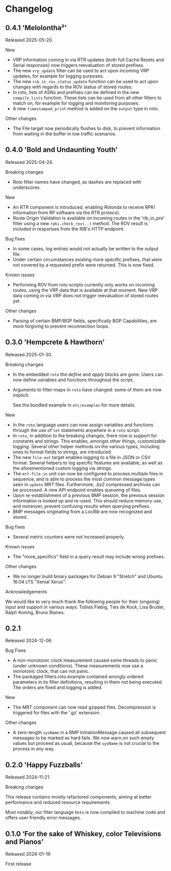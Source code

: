# Changelog


## 0.4.1 'Melolontha²'

Released 2025-05-20.

New

* VRP information coming in via RTR updates (both full Cache Resets and Serial
  responses) now triggers reevaluation of stored prefixes.
* The new `vrp_update` filter can be used to act upon incoming VRP updates, for
  example for logging purposes.
* The new `rib_in_rov_status_update` function can be used to act upon changes
  with regards to the ROV status of stored routes.
* In roto, lists of ASNs and prefixes can be defined in the new `compile_lists`
  function. These lists can be used from all other filters to match on, for
  example for logging and monitoring purposes.
* A new `timestamped_print` method is added on the `output` type in roto.

Other changes

* The File target now periodically flushes to disk, to prevent information from
  waiting in the buffer in low traffic scenarios.


## 0.4.0 'Bold and Undaunting Youth'

Released 2025-04-24.

Breaking changes

* Roto filter names have changed, as dashes are replaced with underscores.

New

* An RTR component is introduced, enabling Rotonda to receive RPKI information
  from RP software via the RTR protocol.
* Route Origin Validation is available on incoming routes in the 'rib_in_pre'
  filter using a new `rpki.check_rov(..)` method. The ROV result is included
  in responses from the RIB's HTTP endpoint.

Bug fixes

* In some cases, log entries would not actually be written to the output file.
* Under certain circumstances existing more specific prefixes, that were not
  covered by a requested prefix were returned. This is now fixed.

Known issues

* Performing ROV from roto scripts currently only works on incoming routes,
  using the VRP data that is available at that moment. New VRP data coming in
  via VRP does not trigger reevaluation of stored routes yet.

Other changes

* Parsing of certain BMP/BGP fields, specifically BGP Capabilities, are more
  forgiving to prevent reconnection loops.


## 0.3.0 'Hempcrete & Hawthorn'

Released 2025-01-30.

Breaking changes

* In the embedded `roto` the _define_ and _apply_ blocks are gone. Users can
  now define variables and functions throughout the script.
* Arguments to filter-maps in `roto` have changed: some of them are now
  implicit.

  See the bundled example in `etc/examples` for more details.


New

* In the `roto` language users can now assign variables and functions through
   the use of `let` statements anywhere in a `roto` script.
* In `roto`, in addition to the breaking changes, there now is support for
  constants and strings. This enables, amongst other things, customizable
  logging. 
  Several other helper methods on the various types, including ones to format
  fields to strings, are introduced.
* The new `file-out` target enables logging to a file in JSON or CSV format.
  Several helpers to log specific features are available, as well as the
  aforementioned custom logging via strings.
* The `mrt-file-in` unit can now be configured to process multiple files in
  sequence, and is able to process the most common message types seen in
  `update` MRT files. Furthermore, _.bz2_ compressed archives can be processed.
  A new API endpoint enables queueing of files.
* Upon re-establishment of a previous BMP session, the previous session
  information is looked up and re-used. This should reduce memory use, and
  moreover, prevent confusing results when querying prefixes.
* BMP messages originating from a _LocRib_ are now recognized and stored.


Bug fixes

* Several metric counters were not increased properly.


Known issues

* The "more_specifics" field in a query result may include wrong prefixes.


Other changes

* We no longer build binary packages for Debian 9 "Stretch" and Ubuntu 16.04
  LTS "Xenial Xerus".


Acknowledgements

We would like to very much thank the following people for their (ongoing) input
and support in various ways: Tobias Fiebig, Ties de Kock, Lisa Bruder, Ralph
Koning, Bruno Blanes.



## 0.2.1

Released 2024-12-06.

Bug Fixes

* A non-monotonic clock measurement caused some threads to panic (under
  unknown conditions). These measurements now use a monotonic clock, that can
  not panic.
* The packaged filters.roto.example contained wrongly ordered parameters in
  its filter definitions, resulting in them not being executed. The orders are
  fixed and logging is added.

New

* The MRT component can now read gzipped files. Decompression is triggered for
  files with the '.gz' extension.

Other changes

* A zero-length `sysName` in a BMP InitiationMessage caused all subsequent
  messages to be marked as hard fails. We now warn on such empty values but
  proceed as usual, because the `sysName` is not crucial to the process in
  any way.


## 0.2.0 'Happy Fuzzballs'

Released 2024-11-21.

Breaking changes

This release contains mostly refactored components, aiming at better
performance and reduced resource requirements.

Most notably, our filter language `Roto` is now compiled to machine code and
offers user friendly error messages.


## 0.1.0  ‘For the sake of Whiskey, color Televisions and Pianos’

Released 2024-01-19

First release
